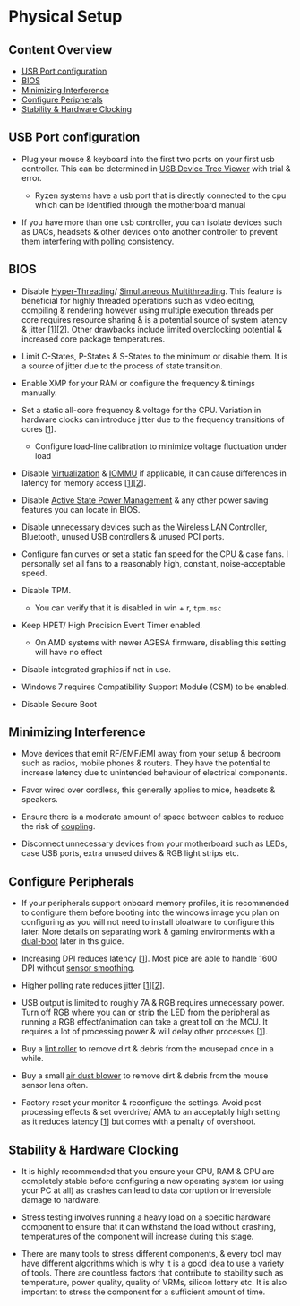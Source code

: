 # Physical Setup

## Content Overview

- [USB Port configuration](#usb-port-configuration)
- [BIOS](#bios)
- [Minimizing Interference](#minimizing-interference)
- [Configure Peripherals](#configure-peripherals)
- [Stability & Hardware Clocking](#stability-and-hardware-clocking)

## USB Port configuration

- Plug your mouse & keyboard into the first two ports on your first usb controller. This can be determined in [USB Device Tree Viewer](https://www.uwe-sieber.de/usbtreeview_e.html#download) with trial & error.

    - Ryzen systems have a usb port that is directly connected to the cpu which can be identified through the motherboard manual

- If you have more than one usb controller, you can isolate devices such as DACs, headsets & other devices onto another controller to prevent them interfering with polling consistency.

## BIOS

- Disable [Hyper-Threading](https://en.wikipedia.org/wiki/Hyper-threading)/ [Simultaneous Multithreading](https://en.wikipedia.org/wiki/Simultaneous_multithreading). This feature is beneficial for highly threaded operations such as video editing, compiling & rendering however using multiple execution threads per core requires resource sharing & is a potential source of system latency & jitter [[1](https://developer.amd.com/wordpress/media/2013/12/PerformanceTuningGuidelinesforLowLatencyResponse.pdf)][[2](https://www.intel.com/content/www/us/en/developer/articles/technical/optimizing-computer-applications-for-latency-part-1-configuring-the-hardware.html)]. Other drawbacks include limited overclocking potential & increased core package temperatures.

- Limit C-States, P-States & S-States to the minimum or disable them. It is a source of jitter due to the process of state transition.

- Enable XMP for your RAM or configure the frequency & timings manually.

- Set a static all-core frequency & voltage for the CPU. Variation in hardware clocks can introduce jitter due to the frequency transitions of cores [[1](https://developer.amd.com/wordpress/media/2013/12/PerformanceTuningGuidelinesforLowLatencyResponse.pdf)].

    - Configure load-line calibration to minimize voltage fluctuation under load

- Disable [Virtualization](https://en.wikipedia.org/wiki/Desktop_virtualization) & [IOMMU](https://en.wikipedia.org/wiki/Input%E2%80%93output_memory_management_unit) if applicable, it can cause differences in latency for memory access [[1](https://developer.amd.com/wordpress/media/2013/12/PerformanceTuningGuidelinesforLowLatencyResponse.pdf)][[2](https://www.intel.com/content/www/us/en/developer/articles/technical/optimizing-computer-applications-for-latency-part-1-configuring-the-hardware.html)].

- Disable [Active State Power Management](https://en.wikipedia.org/wiki/Active_State_Power_Management) & any other power saving features you can locate in BIOS.

- Disable unnecessary devices such as the Wireless LAN Controller, Bluetooth, unused USB controllers & unused PCI ports.

- Configure fan curves or set a static fan speed for the CPU & case fans. I personally set all fans to a reasonably high, constant, noise-acceptable speed.

- Disable TPM.

    - You can verify that it is disabled in win + r, ``tpm.msc``

- Keep HPET/ High Precision Event Timer enabled.

    - On AMD systems with newer AGESA firmware, disabling this setting will have no effect

- Disable integrated graphics if not in use.

- Windows 7 requires Compatibility Support Module (CSM) to be enabled.

- Disable Secure Boot

## Minimizing Interference

- Move devices that emit RF/EMF/EMI away from your setup & bedroom such as radios, mobile phones & routers. They have the potential to increase latency due to unintended behaviour of electrical components.

- Favor wired over cordless, this generally applies to mice, headsets & speakers.

- Ensure there is a moderate amount of space between cables to reduce the risk of [coupling](https://en.wikipedia.org/wiki/Coupling_(electronics)).

- Disconnect unnecessary devices from your motherboard such as LEDs, case USB ports, extra unused drives & RGB light strips etc.

## Configure Peripherals

- If your peripherals support onboard memory profiles, it is recommended to configure them before booting into the windows image you plan on configuring as you will not need to install bloatware to configure this later. More details on separating work & gaming environments with a [dual-boot](https://en.wikipedia.org/wiki/Multi-booting) later in ths guide.

- Increasing DPI reduces latency [[1](https://www.youtube.com/watch?v=6AoRfv9W110)]. Most pice are able to handle 1600 DPI without [sensor smoothing](https://www.reddit.com/r/MouseReview/comments/5haxn4/sensor_smoothing).

- Higher polling rate reduces jitter [[1](https://youtu.be/gOQNRvJbpmk?t=540)][[2](https://www.youtube.com/watch?app=desktop&v=djCLZ6qEVuA)].

- USB output is limited to roughly 7A & RGB requires unnecessary power. Turn off RGB where you can or strip the LED from the peripheral as running a RGB effect/animation can take a great toll on the MCU. It requires a lot of processing power & will delay other processes [[1](https://blog.wooting.nl/what-influences-keyboard-speed)].

- Buy a [lint roller](https://www.ikea.com/gb/en/p/baestis-lint-roller-grey-90425626) to remove dirt & debris from the mousepad once in a while.

- Buy a small [air dust blower](https://www.amazon.co.uk/s?k=air+dust+blower) to remove dirt & debris from the mouse sensor lens often.

- Factory reset your monitor & reconfigure the settings. Avoid post-processing effects & set overdrive/ AMA to an acceptably high setting as it reduces latency [[1](https://twitter.com/CaIypto/status/1464236780190851078)] but comes with a penalty of overshoot.

## Stability & Hardware Clocking

- It is highly recommended that you ensure your CPU, RAM & GPU are completely stable before configuring a new operating system (or using your PC at all) as crashes can lead to data corruption or irreversible damage to hardware.

- Stress testing involves running a heavy load on a specific hardware component to ensure that it can withstand the load without crashing, temperatures of the component will increase during this stage.

- There are many tools to stress different components, & every tool may have different algorithms which is why it is a good idea to use a variety of tools. There are countless factors that contribute to stability such as temperature, power quality, quality of VRMs, silicon lottery etc. It is also important to stress the component for a sufficient amount of time.
